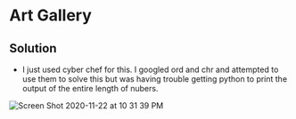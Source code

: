 # Art Gallery

## Solution
- I just used cyber chef for this.  I googled ord and chr and attempted to use them to solve this but was having trouble getting python to print the output of the entire length of nubers.



![Screen Shot 2020-11-22 at 10 31 39 PM](https://user-images.githubusercontent.com/74154888/99928964-5d703880-2d19-11eb-821c-859480fd3551.png)
